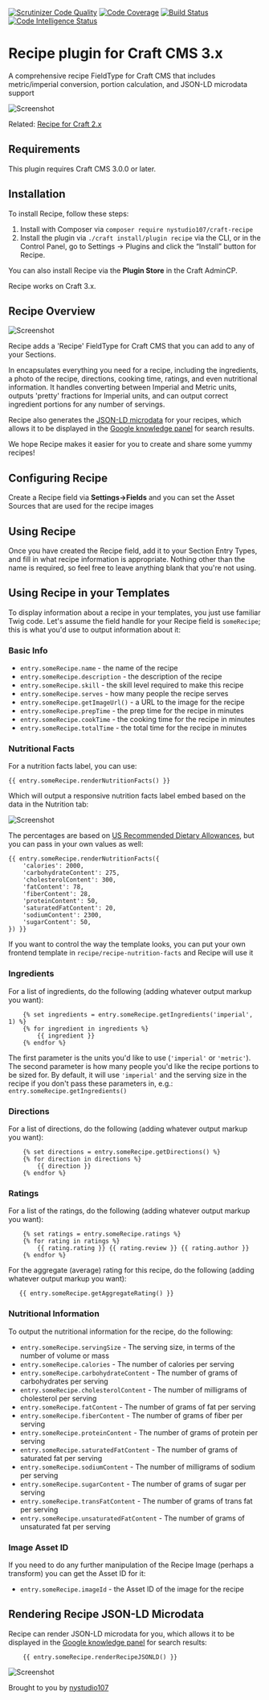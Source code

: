 [![Scrutinizer Code Quality](https://scrutinizer-ci.com/g/nystudio107/craft-recipe/badges/quality-score.png?b=v1)](https://scrutinizer-ci.com/g/nystudio107/craft-recipe/?branch=v1) [![Code Coverage](https://scrutinizer-ci.com/g/nystudio107/craft-recipe/badges/coverage.png?b=v1)](https://scrutinizer-ci.com/g/nystudio107/craft-recipe/?branch=v1) [![Build Status](https://scrutinizer-ci.com/g/nystudio107/craft-recipe/badges/build.png?b=v1)](https://scrutinizer-ci.com/g/nystudio107/craft-recipe/build-status/v1) [![Code Intelligence Status](https://scrutinizer-ci.com/g/nystudio107/craft-recipe/badges/code-intelligence.svg?b=v1)](https://scrutinizer-ci.com/code-intelligence)

# Recipe plugin for Craft CMS 3.x

A comprehensive recipe FieldType for Craft CMS that includes metric/imperial conversion, portion calculation, and JSON-LD microdata support

![Screenshot](./resources/img/plugin-logo.png)

Related: [Recipe for Craft 2.x](https://github.com/nystudio107/recipe)

## Requirements

This plugin requires Craft CMS 3.0.0 or later.

## Installation

To install Recipe, follow these steps:

1. Install with Composer via `composer require nystudio107/craft-recipe`
2. Install the plugin via `./craft install/plugin recipe` via the CLI, or in the Control Panel, go to Settings → Plugins and click the “Install” button for Recipe.

You can also install Recipe via the **Plugin Store** in the Craft AdminCP.

Recipe works on Craft 3.x.

## Recipe Overview

![Screenshot](./resources/screenshots/recipe01.png)

Recipe adds a 'Recipe' FieldType for Craft CMS that you can add to any of your Sections.

In encapsulates everything you need for a recipe, including the ingredients, a photo of the recipe, directions, cooking time, ratings, and even nutritional information. It handles converting between Imperial and Metric units, outputs 'pretty' fractions for Imperial units, and can output correct ingredient portions for any number of servings.

Recipe also generates the [JSON-LD microdata](https://developers.google.com/structured-data/) for your recipes, which allows it to be displayed in the [Google knowledge panel](https://developers.google.com/structured-data/rich-snippets/recipes) for search results.

We hope Recipe makes it easier for you to create and share some yummy recipes!

## Configuring Recipe

Create a Recipe field via **Settings->Fields** and you can set the Asset Sources that are used for the recipe images

## Using Recipe

Once you have created the Recipe field, add it to your Section Entry Types, and fill in what recipe information is appropriate.  Nothing other than the name is required, so feel free to leave anything blank that you're not using.

## Using Recipe in your Templates

To display information about a recipe in your templates, you just use familiar Twig code.  Let's assume the field handle for your Recipe field is `someRecipe`; this is what you'd use to output information about it:

### Basic Info

* `entry.someRecipe.name` - the name of the recipe
* `entry.someRecipe.description` - the description of the recipe
* `entry.someRecipe.skill` - the skill level required to make this recipe
* `entry.someRecipe.serves` - how many people the recipe serves
* `entry.someRecipe.getImageUrl()` - a URL to the image for the recipe
* `entry.someRecipe.prepTime` - the prep time for the recipe in minutes
* `entry.someRecipe.cookTime` - the cooking time for the recipe in minutes
* `entry.someRecipe.totalTime` - the total time for the recipe in minutes

### Nutritional Facts

For a nutrition facts label, you can use:

```twig
{{ entry.someRecipe.renderNutritionFacts() }}
```

Which will output a responsive nutrition facts label embed based on the data in the Nutrition tab:

![Screenshot](./resources/screenshots/recipe03.png)

The percentages are based on [US Recommended Dietary Allowances](https://en.wikipedia.org/wiki/Reference_Daily_Intake), but you can pass in your own values as well:

```twig
{{ entry.someRecipe.renderNutritionFacts({
    'calories': 2000,
    'carbohydrateContent': 275,
    'cholesterolContent': 300,
    'fatContent': 78,
    'fiberContent': 28,
    'proteinContent': 50,
    'saturatedFatContent': 20,
    'sodiumContent': 2300,
    'sugarContent': 50,
}) }}
```

If you want to control the way the template looks, you can put your own frontend template in `recipe/recipe-nutrition-facts` and Recipe will use it

### Ingredients

For a list of ingredients, do the following (adding whatever output markup you want):

```twig
    {% set ingredients = entry.someRecipe.getIngredients('imperial', 1) %}
    {% for ingredient in ingredients %}
        {{ ingredient }}
    {% endfor %}
```

The first parameter is the units you'd like to use (`'imperial'` or `'metric'`).  The second parameter is how many people you'd like the recipe portions to be sized for.  By default, it will use `'imperial'` and the serving size in the recipe if you don't pass these parameters in, e.g.: `entry.someRecipe.getIngredients()`

### Directions

For a list of directions, do the following (adding whatever output markup you want):

```twig
    {% set directions = entry.someRecipe.getDirections() %}
    {% for direction in directions %}
        {{ direction }}
    {% endfor %}
```

### Ratings

For a list of the ratings, do the following (adding whatever output markup you want):

```twig
    {% set ratings = entry.someRecipe.ratings %}
    {% for rating in ratings %}
        {{ rating.rating }} {{ rating.review }} {{ rating.author }}
    {% endfor %}
```

For the aggregate (average) rating for this recipe, do the following (adding whatever output markup you want):

```twig
   {{ entry.someRecipe.getAggregateRating() }}
```

### Nutritional Information 

To output the nutritional information for the recipe, do the following:

* `entry.someRecipe.servingSize` - The serving size, in terms of the number of volume or mass
* `entry.someRecipe.calories` - The number of calories per serving
* `entry.someRecipe.carbohydrateContent` - The number of grams of carbohydrates per serving
* `entry.someRecipe.cholesterolContent` - The number of milligrams of cholesterol per serving
* `entry.someRecipe.fatContent` - The number of grams of fat per serving
* `entry.someRecipe.fiberContent` - The number of grams of fiber per serving
* `entry.someRecipe.proteinContent` - The number of grams of protein per serving
* `entry.someRecipe.saturatedFatContent` - The number of grams of saturated fat per serving
* `entry.someRecipe.sodiumContent` - The number of milligrams of sodium per serving
* `entry.someRecipe.sugarContent` - The number of grams of sugar per serving
* `entry.someRecipe.transFatContent` - The number of grams of trans fat per serving
* `entry.someRecipe.unsaturatedFatContent` - The number of grams of unsaturated fat per serving

### Image Asset ID

If you need to do any further manipulation of the Recipe Image (perhaps a transform) you can get the Asset ID for it:

* `entry.someRecipe.imageId` - the Asset ID of the image for the recipe

## Rendering Recipe JSON-LD Microdata

Recipe can render JSON-LD microdata for you, which allows it to be displayed in the [Google knowledge panel](https://developers.google.com/structured-data/rich-snippets/recipes) for search results:

```twig
	{{ entry.someRecipe.renderRecipeJSONLD() }}
```

![Screenshot](./resources/screenshots/recipe02.png)

Brought to you by [nystudio107](https://nystudio107.com)
